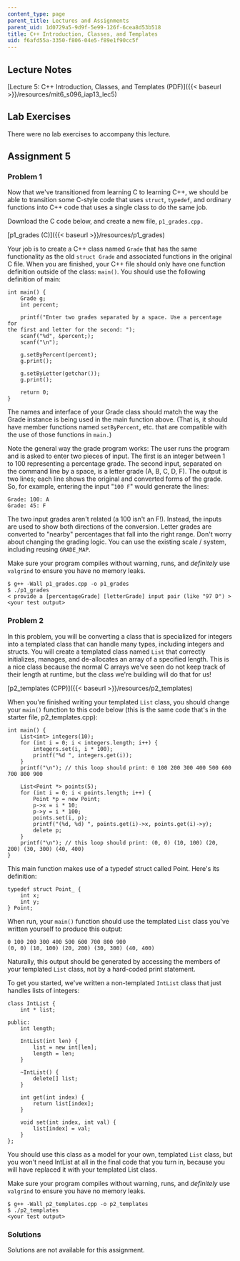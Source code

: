```yaml
---
content_type: page
parent_title: Lectures and Assignments
parent_uid: 1d0729a5-9d9f-5e99-126f-6cea8d53b518
title: C++ Introduction, Classes, and Templates
uid: f6afd55a-3350-f806-04e5-f89e1f90cc5f
---
```


Lecture Notes
-------------

[Lecture 5: C++ Introduction, Classes, and Templates (PDF)]({{< baseurl >}}/resources/mit6_s096_iap13_lec5)

Lab Exercises
-------------

There were no lab exercises to accompany this lecture.

Assignment 5
------------

### Problem 1

Now that we've transitioned from learning C to learning C++, we should be able to transition some C-style code that uses `struct`, `typedef`, and ordinary functions into C++ code that uses a single class to do the same job.

Download the C code below, and create a new file, `p1_grades.cpp.`

[p1\_grades (C)]({{< baseurl >}}/resources/p1_grades)

Your job is to create a C++ class named `Grade` that has the same functionality as the old `struct Grade` and associated functions in the original C file. When you are finished, your C++ file should only have one function definition outside of the class: `main()`. You should use the following definition of main:

```
int main() {
	Grade g;
	int percent;
	
	printf("Enter two grades separated by a space. Use a percentage for
the first and letter for the second: ");
	scanf("%d", &percent;);
	scanf("\n");
	
	g.setByPercent(percent);
	g.print();
	
	g.setByLetter(getchar());
	g.print();

	return 0;
}
```

The names and interface of your Grade class should match the way the Grade instance is being used in the main function above. (That is, it should have member functions named `setByPercent`, etc. that are compatible with the use of those functions in `main.`)

Note the general way the grade program works: The user runs the program and is asked to enter two pieces of input. The first is an integer between 1 to 100 representing a percentage grade. The second input, separated on the command line by a space, is a letter grade (A, B, C, D, F). The output is two lines; each line shows the original and converted forms of the grade. So, for example, entering the input "`100 F`" would generate the lines:

```
Grade: 100: A
Grade: 45: F
```

The two input grades aren't related (a 100 isn't an F!). Instead, the inputs are used to show both directions of the conversion. Letter grades are converted to "nearby" percentages that fall into the right range. Don't worry about changing the grading logic. You can use the existing scale / system, including reusing `GRADE_MAP`.

Make sure your program compiles without warning, runs, and _definitely_ use `valgrind` to ensure you have no memory leaks.

```
$ g++ -Wall p1_grades.cpp -o p1_grades
$ ./p1_grades
< provide a [percentageGrade] [letterGrade] input pair (like "97 D") >
<your test output>
```

### Problem 2

In this problem, you will be converting a class that is specialized for integers into a templated class that can handle many types, including integers and structs. You will create a templated class named `List` that correctly initializes, manages, and de-allocates an array of a specified length. This is a nice class because the normal C arrays we've seen do not keep track of their length at runtime, but the class we're building will do that for us!

[p2\_templates (CPP)]({{< baseurl >}}/resources/p2_templates)

When you're finished writing your templated `List` class, you should change your `main()` function to this code below (this is the same code that's in the starter file, p2\_templates.cpp):

```
int main() {
    List<int> integers(10);
    for (int i = 0; i < integers.length; i++) {
        integers.set(i, i * 100);
        printf("%d ", integers.get(i));
    }
    printf("\n"); // this loop should print: 0 100 200 300 400 500 600 700 800 900 
    
    List<Point *> points(5);
    for (int i = 0; i < points.length; i++) {
        Point *p = new Point;
        p->x = i * 10;
        p->y = i * 100;
        points.set(i, p);
        printf("(%d, %d) ", points.get(i)->x, points.get(i)->y);
        delete p;
    }
    printf("\n"); // this loop should print: (0, 0) (10, 100) (20, 200) (30, 300) (40, 400) 
}
```

This main function makes use of a typedef struct called Point. Here's its definition:

```
typedef struct Point_ {
    int x;
    int y;
} Point;
```

When run, your `main()` function should use the templated `List` class you've written yourself to produce this output:

```
0 100 200 300 400 500 600 700 800 900 
(0, 0) (10, 100) (20, 200) (30, 300) (40, 400)
```

Naturally, this output should be generated by accessing the members of your templated `List` class, not by a hard-coded print statement.

To get you started, we've written a non-templated `IntList` class that just handles lists of integers:

```
class IntList {
	int * list;
	
public:
	int length;
	
	IntList(int len) {
		list = new int[len];
		length = len;
	}
	
	~IntList() {
		delete[] list;
	}
	
	int get(int index) {
		return list[index];
	}
	
	void set(int index, int val) {
		list[index] = val;
	}
};
```

You should use this class as a model for your own, templated `List` class, but you won't need IntList at all in the final code that you turn in, because you will have replaced it with your templated List class.

Make sure your program compiles without warning, runs, and _definitely_ use `valgrind` to ensure you have no memory leaks.

```
$ g++ -Wall p2_templates.cpp -o p2_templates
$ ./p2_templates
<your test output>
```

### Solutions

Solutions are not available for this assignment.